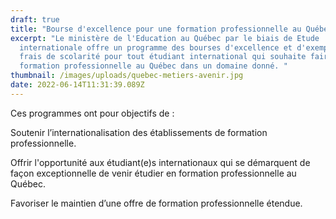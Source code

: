 ```yaml
---
draft: true
title: "Bourse d'excellence pour une formation professionnelle au Québec. "
excerpt: "Le ministère de l'Education au Québec par le biais de Etude
  internationale offre un programme des bourses d'excellence et d'exemption des
  frais de scolarité pour tout étudiant international qui souhaite faire une
  formation professionnelle au Québec dans un domaine donné. "
thumbnail: /images/uploads/quebec-metiers-avenir.jpg
date: 2022-06-14T11:31:39.089Z
---
```

Ces programmes ont pour objectifs de :

Soutenir l’internationalisation des établissements de formation professionnelle.

Offrir l'opportunité aux étudiant(e)s internationaux qui se démarquent de façon exceptionnelle de venir étudier en formation professionnelle au Québec.

Favoriser le maintien d’une offre de formation professionnelle étendue.